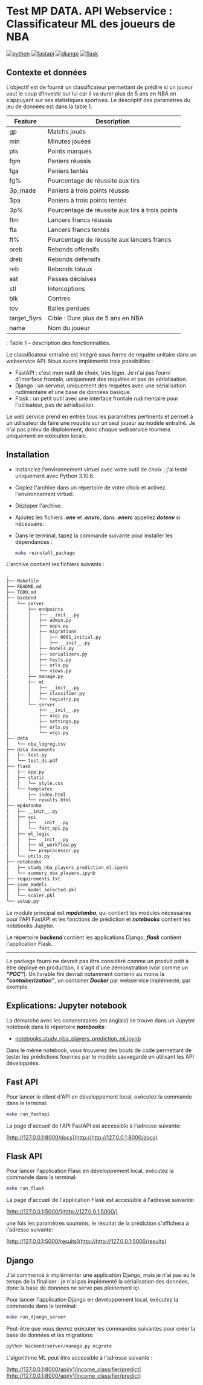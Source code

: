 # Test MP DATA. API Webservice : Classificateur ML des joueurs de NBA

[![python](https://img.shields.io/badge/Python-3776AB?style=for-the-badge&logo=python&logoColor=white)](https://img.shields.io/badge/Python-3776AB?style=for-the-badge&logo=python&logoColor=white)
[![fastapi](https://img.shields.io/badge/FastAPI-009485?style=for-the-badge&logo=fastapi&logoColor=white)](https://img.shields.io/badge/FastAPI-3776AB?style=for-the-badge&logo=fastapi&logoColor=white)
[![django](https://img.shields.io/badge/Django-092E20?style=for-the-badge&logo=django&logoColor=green)](https://img.shields.io/badge/Django-092E20?style=for-the-badge&logo=django&logoColor=green)
[![flask](https://img.shields.io/badge/Flask-000000?style=for-the-badge&logo=flask&logoColor=white)](https://img.shields.io/badge/Flask-000000?style=for-the-badge&logo=flask&logoColor=white)

## Contexte et données

L’objectif est de fournir un classificateur permettant de prédire si un joueur vaut le coup d’investir sur lui car il va durer plus de 5 ans en NBA en s’appuyant sur ses statistiques sportives. Le descriptif des paramètres du jeu de données est dans la table 1.

| Feature         | Description                          |
|-----------------|--------------------------------------|
| gp              | Matchs joués                         |
| min             | Minutes jouées                       |
| pts             | Points marqués                       |
| fgm             | Paniers réussis                      |
| fga             | Paniers tentés                       |
| fg%             | Pourcentage de réussite aux tirs     |
| 3p_made         | Paniers à trois points réussis       |
| 3pa             | Paniers à trois points tentés        |
| 3p%             | Pourcentage de réussite aux tirs à trois points |
| ftm             | Lancers francs réussis               |
| fta             | Lancers francs tentés                |
| ft%             | Pourcentage de réussite aux lancers francs |
| oreb            | Rebonds offensifs                    |
| dreb            | Rebonds défensifs                    |
| reb             | Rebonds totaux                       |
| ast             | Passes décisives                     |
| stl             | Interceptions                        |
| blk             | Contres                              |
| tov             | Balles perdues                       |
| target_5yrs     | Cible : Dure plus de 5 ans en NBA    |
| name            | Nom du joueur                        |

: Table 1 – description des fonctionnalités.

Le classificateur entraîné est intégré sous forme de requête unitaire dans un webservice API. Nous avons implémenté trois possibilités :

- FastAPI : c'est mon outil de choix, très léger. Je n'ai pas fourni d'interface frontale, uniquement des requêtes et pas de sérialisation.
- Django : un serveur, uniquement des requêtes avec une sérialisation rudimentaire et une base de données basique.
- Flask : un petit outil avec une interface frontale rudimentaire pour l'utilisateur, pas de sérialisation.

Le web service prend en entrée tous les paramètres pertinents et permet à un utilisateur de faire une requête sur un seul joueur au modèle entraîné. Je n'ai pas prévu de déploiement, donc chaque webservice tournera uniquement en exécution locale.

## Installation

- Instanciez l'environnement virtuel avec votre outil de choix ; j'ai testé uniquement avec Python 3.10.6.
- Copiez l'archive dans un répertoire de votre choix et activez l'environnement virtuel.
- Dézipper l'archive.
- Ajoutez les fichiers ***.env*** et ***.envrc***, dans ***.envrc*** appellez ***dotenv*** si nécessaire.
- Dans le terminal, tapez la commande suivante pour installer les dépendances :

  ```bash
  make reinstall_package
  ```

L'archive contient les fichiers suivants :

```bash
.
├── Makefile
├── README.md
├── TODO.md
├── backend
│   └── server
│       ├── endpoints
│       │   ├── __init__.py
│       │   ├── admin.py
│       │   ├── apps.py
│       │   ├── migrations
│       │   │   ├── 0001_initial.py
│       │   │   ├── __init__.py
│       │   ├── models.py
│       │   ├── serializers.py
│       │   ├── tests.py
│       │   ├── urls.py
│       │   └── views.py
│       ├── manage.py
│       ├── ml
│       │   ├── __init__.py
│       │   ├── classifier.py
│       │   └── registry.py
│       └── server
│           ├── __init__.py
│           ├── asgi.py
│           ├── settings.py
│           ├── urls.py
│           └── wsgi.py
├── data
│   └── nba_logreg.csv
├── data_documents
│   ├── test.py
│   └── test_ds.pdf
├── flask
│   ├── app.py
│   ├── static
│   │   └── style.css
│   └── templates
│       ├── index.html
│       └── results.html
├── mpdatanba
│   ├── __init__.py
│   ├── api
│   │   ├── __init__.py
│   │   └── fast_api.py
│   ├── ml_logic
│   │   ├── __init__.py
│   │   ├── ml_workflow.py
│   │   └── preprocessor.py
│   └── utils.py
├── notebooks
│   ├── study_nba_players_prediction_ml.ipynb
│   └── summury_nba_players.ipynb
├── requirements.txt
├── save_models
│   ├── model_selected.pkl
│   └── scaler.pkl
└── setup.py
```

Le module principal est ***mpdatanba***, qui contient les modules nécessaires pour l'API FastAPI et les fonctions de prédiction et ***notebooks*** contient les notebooks Jupyter.

Le répertoire ***backend*** contient les applications Django, ***flask*** contient l'application Flask.

---

Le package fourni ne devrait pas être considéré comme un produit prêt à être déployé en production, il s'agit d'une démonstration (voir comme un ***"POC"***). Un livrable fini devrait notamment contenir au moins la ***"containerization"***, un container ***Docker*** par webservice implémenté, par exemple.

## Explications: Jupyter notebook

La démarche avec les commentaires (en anglais) se trouve dans un Jupyter notebook dans le répertoire ***notebooks***:

- [notebooks.study_nba_players_prediction_ml.ipynb](/notebooks/study_nba_players_prediction_ml.ipynb)

Dans le même notebook, vous trouverez des bouts de code permettant de tester les prédictions fournies par le modèle sauvegardé en utilisant les API développées.

## Fast API

Pour lancer le client d'API en développement local, exécutez la commande dans le terminal:

```bash
make run_fastapi
```

La page d'accueil de l'API FastAPI est accessible à l'adresse suivante:

  [http://127.0.0.1:8000/docs](http://http://127.0.0.1:8000/docs)

## Flask API

Pour lancer l'application Flask en développement local, exécutez la commande dans la terminal:

```bash
make run_flask
```

La page d'accueil de l'application Flask est accessible à l'adresse suivante:

  [http://127.0.0.1:5000/](http://127.0.0.1:5000/)

une fois les paramètres soummis, le résultat de la prédiction s'affichera à l'adresse suivante:

  [http://127.0.0.1:5000/results](http://http://127.0.0.1:5000/results)

## Django

J'ai commencé à implémenter une application Django, mais je n'ai pas eu le temps de la finaliser : je n'ai pas implémenté la sérialisation des données,
donc la base de données ne serve pas pleinement içi.

Pour lancer l'application Django en développement local, exécutez la commande dans le terminal:

```bash
make run_django_server
```

Peut-être que vous devrez exécuter les commandes suivantes pour créer la base de données et les migrations:

```bash
python backend/server/manage.py migrate
```

L'algorithme ML peut être accessible à l'adresse suivante :

[http://127.0.0.1:8000/api/v1/income_classifier/predict](http://127.0.0.1:8000/api/v1/income_classifier/predict)
